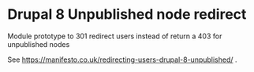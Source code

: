 # Drupal 8 Unpublished node redirect
Module prototype to 301 redirect users instead of return a 403 for unpublished nodes 

See https://manifesto.co.uk/redirecting-users-drupal-8-unpublished/ .

